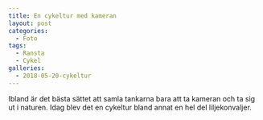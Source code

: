 ```yaml
---
title: En cykeltur med kameran
layout: post
categories:
  - Foto
tags:
  - Ransta
  - Cykel
galleries:
  - 2018-05-20-cykeltur
---
```


Ibland är det bästa sättet att samla tankarna bara att ta kameran och ta sig ut i naturen. Idag blev det en cykeltur bland annat en hel del liljekonvaljer.
